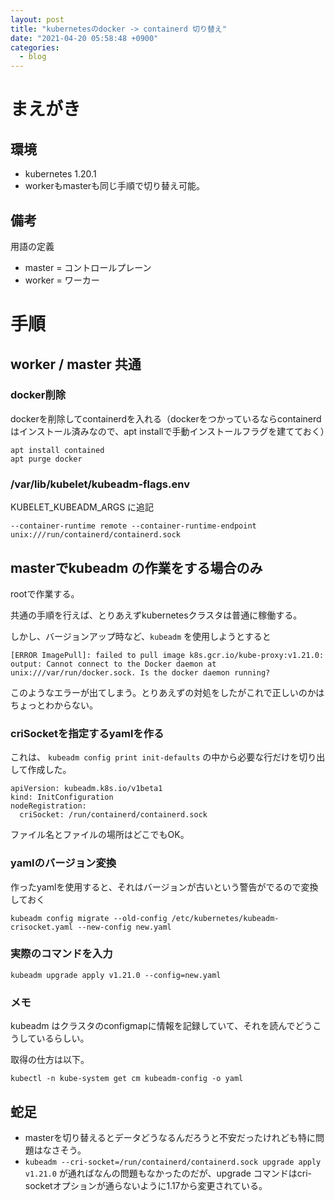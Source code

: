 ```yaml
---
layout: post
title: "kubernetesのdocker -> containerd 切り替え"
date: "2021-04-20 05:58:48 +0900"
categories: 
  - blog
---
```

# まえがき
## 環境

* kubernetes 1.20.1
* workerもmasterも同じ手順で切り替え可能。

## 備考

用語の定義  

* master = コントロールプレーン
* worker = ワーカー

# 手順
## worker / master 共通
### docker削除

dockerを削除してcontainerdを入れる（dockerをつかっているならcontainerdはインストール済みなので、apt installで手動インストールフラグを建てておく）  

```
apt install contained
apt purge docker
```

### /var/lib/kubelet/kubeadm-flags.env

KUBELET_KUBEADM_ARGS に追記  

```
--container-runtime remote --container-runtime-endpoint unix:///run/containerd/containerd.sock
```

## masterでkubeadm の作業をする場合のみ

rootで作業する。  


共通の手順を行えば、とりあえずkubernetesクラスタは普通に稼働する。  

しかし、バージョンアップ時など、`kubeadm` を使用しようとすると  

```
[ERROR ImagePull]: failed to pull image k8s.gcr.io/kube-proxy:v1.21.0: output: Cannot connect to the Docker daemon at unix:///var/run/docker.sock. Is the docker daemon running?
```


このようなエラーが出てしまう。とりあえずの対処をしたがこれで正しいのかはちょっとわからない。  

### criSocketを指定するyamlを作る

これは、 `kubeadm config print init-defaults` の中から必要な行だけを切り出して作成した。  

```
apiVersion: kubeadm.k8s.io/v1beta1
kind: InitConfiguration
nodeRegistration:
  criSocket: /run/containerd/containerd.sock
```


ファイル名とファイルの場所はどこでもOK。  

### yamlのバージョン変換

作ったyamlを使用すると、それはバージョンが古いという警告がでるので変換しておく  


`kubeadm config migrate --old-config /etc/kubernetes/kubeadm-crisocket.yaml --new-config new.yaml`  

### 実際のコマンドを入力

`kubeadm upgrade apply v1.21.0 --config=new.yaml`  

### メモ

kubeadm はクラスタのconfigmapに情報を記録していて、それを読んでどうこうしているらしい。  

取得の仕方は以下。  


`kubectl -n kube-system get cm kubeadm-config -o yaml`  

## 蛇足

* masterを切り替えるとデータどうなるんだろうと不安だったけれども特に問題はなさそう。
* `kubeadm --cri-socket=/run/containerd/containerd.sock upgrade apply v1.21.0` が通ればなんの問題もなかったのだが、upgrade コマンドはcri-socketオプションが通らないように1.17から変更されている。

